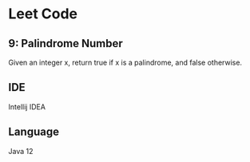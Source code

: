 # Leet Code

## 9: Palindrome Number

Given an integer x, return true if x is a palindrome, and false otherwise.

## IDE
Intellij IDEA

## Language
Java 12
